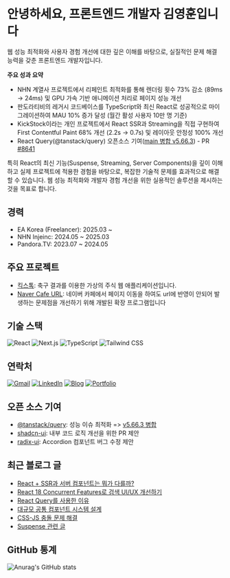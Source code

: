 # 안녕하세요, 프론트엔드 개발자 김영훈입니다

웹 성능 최적화와 사용자 경험 개선에 대한 깊은 이해를 바탕으로, 실질적인 문제 해결 능력을 갖춘 프론트엔드 개발자입니다.

**주요 성과 요약**

- NHN 계열사 프로젝트에서 리페인트 최적화를 통해 렌더링 횟수 73% 감소 (89ms → 24ms) 및 GPU 가속 기반 애니메이션 처리로 페이지 성능 개선
- 판도라티비의 레거시 코드베이스를 TypeScript와 최신 React로 성공적으로 마이그레이션하여 MAU 10% 증가 달성 (월간 활성 사용자 10만 명 기준)
- KickStock이라는 개인 프로젝트에서 React SSR과 Streaming을 직접 구현하여 First Contentful Paint 68% 개선 (2.2s → 0.7s) 및 레이아웃 안정성 100% 개선
- React Query(@tanstack/query) 오픈소스 기여([main 병합 v5.66.3](https://github.com/TanStack/query/releases/tag/v5.66.3)) - PR [#8641](https://github.com/TanStack/query/pull/8641)

특히 React의 최신 기능(Suspense, Streaming, Server Components)을 깊이 이해하고 실제 프로젝트에 적용한 경험을 바탕으로, 복잡한 기술적 문제를 효과적으로 해결할 수 있습니다. 웹 성능 최적화와 개발자 경험 개선을 위한 실용적인 솔루션을 제시하는 것을 목표로 합니다.

## 경력

- EA Korea (Freelancer): 2025.03 ~
- NHN Injeinc: 2024.05 ~ 2025.03
- Pandora.TV: 2023.07 ~ 2024.05

## 주요 프로젝트

- [킥스톡](https://github.com/joseph0926/kick-stock): 축구 결과를 이용한 가상의 주식 웹 애플리케이션입니다.
- [Naver Cafe URL](https://github.com/joseph0926/naver-cafe-url): 네이버 카페에서 페이지 이동을 하여도 url에 반영이 안되어 발생하는 문제점을 개선하기 위해 개발된 확장 프로그램입니다

## 기술 스택

![React](https://img.shields.io/badge/React-61DAFB?style=flat&logo=react&logoColor=white)
![Next.js](https://img.shields.io/badge/Next.js-000000?style=flat&logo=nextdotjs&logoColor=white)
![TypeScript](https://img.shields.io/badge/TypeScript-3178C6?style=flat&logo=typescript&logoColor=white)
![Tailwind CSS](https://img.shields.io/badge/Tailwind%20CSS-38B2AC?style=flat&logo=tailwindcss&logoColor=white)

## 연락처

[![Gmail](https://img.shields.io/badge/Gmail-D14836?style=flat&logo=gmail&logoColor=white)](mailto:joseph0926.dev@gmail.com)
[![LinkedIn](https://img.shields.io/badge/LinkedIn-0A66C2?style=flat&logo=linkedin&logoColor=white)](https://www.linkedin.com/in/joseph0926)
[![Blog](https://img.shields.io/badge/Blog-FF5722?style=flat&logo=blogger&logoColor=white)](https://joseph0926.tistory.com)
[![Portfolio](https://img.shields.io/badge/Portfolio-000000?style=flat&logo=vercel&logoColor=white)](https://joseph0926-portfolio.vercel.app)

## 오픈 소스 기여

- [@tanstack/query](https://github.com/TanStack/query/pull/8641): 성능 이슈 최적화 => [v5.66.3 병합](https://github.com/TanStack/query/releases/tag/v5.66.3)
- [shadcn-ui](https://github.com/shadcn-ui/ui/pull/4745): 내부 코드 로직 개선을 위한 PR 제안
- [radix-ui](https://github.com/radix-ui/primitives/issues/2832#issuecomment-2327829491): Accordion 컴포넌트 버그 수정 제안

## 최근 블로그 글

- [React + SSR과 서버 컴포넌트는 뭐가 다를까?](https://joseph0926.tistory.com/128) 
- [React 18 Concurrent Features로 검색 UI/UX 개선하기](https://joseph0926-portfolio.vercel.app/blogs/7)
- [React Query를 사용한 이유](https://joseph0926.tistory.com/114)
- [대규모 공통 컴포넌트 시스템 설계](https://joseph0926.tistory.com/117)
- [CSS-JS 충돌 문제 해결](https://joseph0926.tistory.com/116)
- [Suspense 관련 글](https://joseph0926.tistory.com/search/suspense)

## GitHub 통계

![Anurag's GitHub stats](https://github-readme-stats.vercel.app/api?username=joseph0926&show_icons=true&theme=radical)

